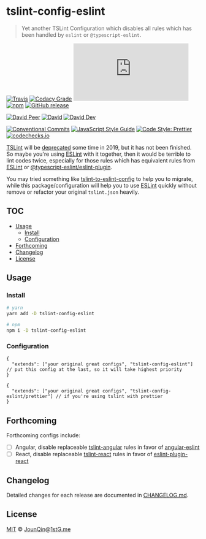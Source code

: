 # tslint-config-eslint

> Yet another TSLint Configuration which disables all rules which has been handled by `eslint` or `@typescript-eslint`.

[![Travis](https://img.shields.io/travis/com/rx-ts/tslint-config-eslint.svg)](https://travis-ci.com/rx-ts/tslint-config-eslint)
[![Codacy Grade](https://img.shields.io/codacy/grade/5c70cd4efc864eb3b344e32be9aecce8)](https://www.codacy.com/app/JounQin/tslint-config-eslint)
[![type-coverage](https://img.shields.io/badge/dynamic/json.svg?label=type-coverage&prefix=%E2%89%A5&suffix=%&query=$.typeCoverage.atLeast&uri=https%3A%2F%2Fraw.githubusercontent.com%2Frx-ts%2Ftslint-config-eslint%2Fmaster%2Fpackage.json)](https://github.com/plantain-00/type-coverage)
[![npm](https://img.shields.io/npm/v/tslint-config-eslint.svg)](https://www.npmjs.com/package/tslint-config-eslint)
[![GitHub release](https://img.shields.io/github/release/rx-ts/tslint-config-eslint)](https://github.com/rx-ts/tslint-config-eslint/releases)

[![David Peer](https://img.shields.io/david/peer/rx-ts/tslint-config-eslint.svg)](https://david-dm.org/rx-ts/tslint-config-eslint?type=peer)
[![David](https://img.shields.io/david/rx-ts/tslint-config-eslint.svg)](https://david-dm.org/rx-ts/tslint-config-eslint)
[![David Dev](https://img.shields.io/david/dev/rx-ts/tslint-config-eslint.svg)](https://david-dm.org/rx-ts/tslint-config-eslint?type=dev)

[![Conventional Commits](https://img.shields.io/badge/conventional%20commits-1.0.0-yellow.svg)](https://conventionalcommits.org)
[![JavaScript Style Guide](https://img.shields.io/badge/code_style-standard-brightgreen.svg)](https://standardjs.com)
[![Code Style: Prettier](https://img.shields.io/badge/code_style-prettier-ff69b4.svg)](https://github.com/prettier/prettier)
[![codechecks.io](https://raw.githubusercontent.com/codechecks/docs/master/images/badges/badge-default.svg?sanitize=true)](https://codechecks.io)

[TSLint][] will be [deprecated](https://github.com/palantir/tslint/issues/4534) some time in 2019, but it has not been finished. So maybe you're using [ESLint][] with it together, then it would be terrible to lint codes twice, especially for those rules which has equivalent rules from [ESLint][] or [@typescript-eslint/eslint-plugin](https://github.com/typescript-eslint/typescript-eslint/tree/master/packages/eslint-plugin).

You may tried something like [tslint-to-eslint-config](https://github.com/typescript-eslint/tslint-to-eslint-config) to help you to migrate, while this package/configuration will help you to use [ESLint][] quickly without remove or refactor your original `tslint.json` heavily.

## TOC <!-- omit in toc -->

- [Usage](#usage)
  - [Install](#install)
  - [Configuration](#configuration)
- [Forthcoming](#forthcoming)
- [Changelog](#changelog)
- [License](#license)

## Usage

### Install

```sh
# yarn
yarn add -D tslint-config-eslint

# npm
npm i -D tslint-config-eslint
```

### Configuration

```jsonc
{
  "extends": ["your original great configs", "tslint-config-eslint"] // put this config at the last, so it will take highest priority
}
```

```jsonc
{
  "extends": ["your original great configs", "tslint-config-eslint/prettier"] // if you're using tslint with prettier
}
```

## Forthcoming

Forthcoming configs include:

- [ ] Angular, disable replaceable [tslint-angular](https://github.com/mgechev/tslint-angular#readme) rules in favor of [angular-eslint](https://github.com/angular-eslint/angular-eslint)
- [ ] React, disable replaceable [tslint-react](https://github.com/palantir/tslint-react) rules in favor of [eslint-plugin-react](https://github.com/yannickcr/eslint-plugin-react)

## Changelog

Detailed changes for each release are documented in [CHANGELOG.md](./CHANGELOG.md).

## License

[MIT][] © [JounQin][]@[1stG.me][]

[1stg.me]: https://www.1stg.me
[eslint]: https://eslint.org
[jounqin]: https://GitHub.com/JounQin
[mit]: http://opensource.org/licenses/MIT
[tslint]: https://github.com/palantir/tslint
